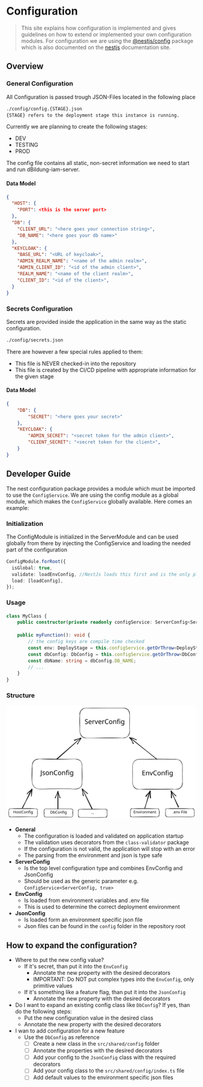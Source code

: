 # Configuration

> This site explains how configuration is implemented and gives guidelines on
> how to extend or implemented your own configuration modules. For configuration
> we are using the [@nestjs/config](https://www.npmjs.com/package/@nestjs/config)
> package which is also documented on the [nestjs](https://docs.nestjs.com/techniques/configuration)
> documentation site.

## Overview

### General Configuration
All Configuration is passed trough JSON-Files located in the following place

```bash
./config/config.{STAGE}.json
{STAGE} refers to the deployment stage this instance is running.
```

Currently we are planning to create the following stages:
- DEV
- TESTING
- PROD

The config file contains all static, non-secret information we need to start and run dBildung-iam-server.

#### Data Model
```json
{
  "HOST": {
    "PORT": <this is the server port>
  },
  "DB": {
    "CLIENT_URL": "<here goes your connection string>",
    "DB_NAME": "<here goes your db name>"
  },
  "KEYCLOAK": {
    "BASE_URL": "<URL of keycloak>",
    "ADMIN_REALM_NAME": "<name of the admin realm>",
    "ADMIN_CLIENT_ID": "<id of the admin client>",
    "REALM_NAME": "<name of the client realm>",
    "CLIENT_ID": "<id of the client>",
  }
}
```

### Secrets Configuration
Secrets are provided inside the application in the same way as the static configuration.
```bash
./config/secrets.json
```

There are however a few special rules applied to them:

- This file is NEVER checked-in into the repository
- This file is created by the CI/CD pipeline with appropriate information for the given stage

#### Data Model
```json
{
    "DB": {
        "SECRET": "<here goes your secret>"
    },
    "KEYCLOAK": {
        "ADMIN_SECRET": "<secret token for the admin client>",
        "CLIENT_SECRET": "<secret token for the client>",
    }
}
```

## Developer Guide

The nest configuration package provides a module which must be imported to use the `ConfigService`.
We are using the config module as a global module, which makes the `ConfigService` globally available.
Here comes an example:

### Initialization
The ConfigModule is initialized in the ServerModule and can be used globally from there by injecting the ConfigService and loading the needed part of the configuration

```ts
ConfigModule.forRoot({
  isGlobal: true,
  validate: loadEnvConfig, //NestJs loads this first and is the only place it loads ENV-variables. We use this to load the current stage
  load: [loadConfig],
});
```

### Usage
```ts
class MyClass {
    public constructor(private readonly configService: ServerConfig<ServerConfig, true>) {}

    public myFunction(): void {
        // the config keys are compile time checked
        const env: DeployStage = this.configService.getOrThrow<DeployStage>('DEPLOY_STAGE');
        const dbConfig: DbConfig = this.configService.getOrThrow<DbConfig>('DB');
        const dbName: string = dbConfig.DB_NAME;
        // ...
    }
}
```

### Structure

![Configuration Composition Structure](./img/config-structure.svg)

* **General**
  * The configuration is loaded and validated on application startup
  * The validation uses decorators from the `class-validator` package
  * If the configuration is not valid, the application will stop with an error
  * The parsing from the environment and json is type safe
* **ServerConfig**
  * Is the top level configuration type and combines EnvConfig and JsonConfig
  * Should be used as the generic parameter e.g. `ConfigService<ServerConfig, true>`
* **EnvConfig**
  * Is loaded from environment variables and .env file
  * This is used to determine the correct deployment environment
* **JsonConfig**
  * Is loaded form an environment specific json file
  * Json files can be found in the `config` folder in the repository root

## How to expand the configuration?

* Where to put the new config value?
  * If it's secret, than put it into the `EnvConfig`
    * Annotate the new property with the desired decorators
    * IMPORTANT: Do NOT put complex types into the `EnvConfig`, only primitive values
  * If it's something like a feature flag, than put it into the `JsonConfig`
    * Annotate the new property with the desired decorators
* Do I want to expand an existing config class like `DbConfig`? If yes, than do the following steps:
  * Put the new configuration value in the desired class
  * Annotate the new property with the desired decorators
* I wan to add configuration for a new feature
  * Use the `DbConfig` as reference
    * [ ] Create a new class in the `src/shared/config` folder
    * [ ] Annotate the properties with the desired decorators
    * [ ] Add your config to the `JsonConfig` class with the required decorators
    * [ ] Add your config class to the `src/shared/config/index.ts` file
    * [ ] Add default values to the environment specific json files

